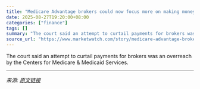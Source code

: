 ```yaml
---
title: "Medicare Advantage brokers could now focus more on making money and on commercials than on your healthcare"
date: 2025-08-27T19:20:00+08:00
categories: ["finance"]
tags: []
summary: "The court said an attempt to curtail payments for brokers was an overreach by the Centers for Medicare & Medicaid Services."
source_url: "https://www.marketwatch.com/story/medicare-advantage-brokers-could-now-focus-more-on-making-money-and-on-commercials-than-on-your-healthcare-6842323e?mod=mw_rss_topstories"
---
```


The court said an attempt to curtail payments for brokers was an overreach by the Centers for Medicare & Medicaid Services.

---

*来源: [原文链接](https://www.marketwatch.com/story/medicare-advantage-brokers-could-now-focus-more-on-making-money-and-on-commercials-than-on-your-healthcare-6842323e?mod=mw_rss_topstories)*
